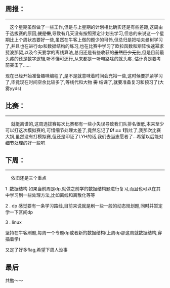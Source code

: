  ## 周报：
 ---
 &#8195;这个星期虽然做了一些工作,但是与上星期的计划相比确实还是有些差距,这周由于选拔赛的原因,~~就是懒~~,导致有几天没有按照预定计划去学习,但总的来说这一个星期比上个周状态要好一些,虽然在牛客上做的题少的可怜,但总归是把哈夫曼树学习了,并且也在进行dp和数据结构的练习,也在比赛中学习了欧拉函数和矩阵快速幂求斐波那契,以及今天要学的离线算法,总归还是有些收获的~~虽然巨少无比~~,但是目前最头疼的还是数字逻辑,听不懂可还行,从来都是一听电路啥的就头疼..估计真是要考前突击了......
 
 现在已经开始准备趣味编程了,是不是就意味着时间会充裕一些,这时候要抓紧学习了,毕竟现在时间空余比较多了,等线代和大物 ~~雾~~ 结课了,就要准备复习和预习了(大雾yyds)
 
 ## 比赛：
 ---
 &#8195;  就挺离谱的,这周选拔赛每次比赛都有一些小失误导致我们队排名很低,本来至少可以打这次模拟赛的,可惜细节处理太差了,竟然忘记了***0! == 1***我吐了,我那次比赛大锅,虽然没有打模拟赛,但还是印证了LYH的话,我们去当志愿者了...希望以后能对细节处理的好一些吧

 ## 下周：
 ---
  &#8195; 依旧还是三个重点

  1 .数据结构 如果当前周是dp,就做之前学的数据结构题进行复习,而且也可以在其中学习到一些处理方法,比如离线和离散化等等

  2 . dp 感觉要有一条学习路线,目前来说就是刷一些一般的动态规划题,同时并暂定学一下区间dp
  
  3 .  linux
  
  坚持在牛客刷题,每周一个专题dp或者新的数据结构(上周dp那这周就数据结构,穿插着学)

  又定了好多flag,希望下周人没事

  ## 最后
  共勉～～
  

